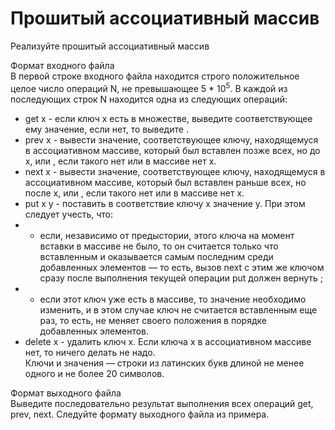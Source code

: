 # Прошитый ассоциативный массив
Реализуйте прошитый ассоциативный массив

Формат входного файла <br />
В первой строке входного файла находится строго положительное целое число
операций N, не превышающее 5 * 10<sup>5</sup>. В каждой из последующих строк N находится
одна из следующих операций:
* get x - если ключ x есть в множестве, выведите соответствующее ему значение,
если нет, то выведите <none>.<br />
* prev x - вывести значение, соответствующее ключу, находящемуся в
ассоциативном массиве, который был вставлен позже всех, но до x, или <none>,
если такого нет или в массиве нет x.<br />
* next x - вывести значение, соответствующее ключу, находящемуся в
ассоциативном массиве, который был вставлен раньше всех, но после x, или
<none>, если такого нет или в массиве нет x.<br />
* put x y - поставить в соответствие ключу x значение y. При этом следует учесть, что:<br />
* * eсли, независимо от предыстории, этого ключа на момент вставки в массиве
не было, то он считается только что вставленным и оказывается самым
последним среди добавленных элементов — то есть, вызов next с этим же
ключом сразу после выполнения текущей операции put должен вернуть <none>;<br />
* * если этот ключ уже есть в массиве, то значение необходимо изменить, и в
этом случае ключ не считается вставленным еще раз, то есть, не меняет своего
положения в порядке добавленных элементов.<br />
* delete x - удалить ключ x. Если ключа x в ассоциативном массиве нет, то ничего
делать не надо.<br />
Ключи и значения — строки из латинских букв длиной не менее одного и не более 20
символов.

Формат выходного файла <br />
Выведите последовательно результат выполнения всех операций get, prev, next.
Следуйте формату выходного файла из примера.

